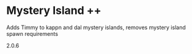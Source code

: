 # Mystery Island ++ 
Adds Timmy to kappn and dal mystery islands, removes mystery island spawn requirements

2.0.6